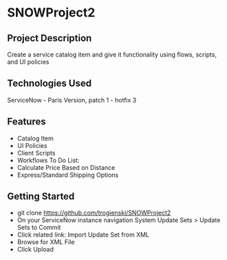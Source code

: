 # SNOWProject2
## Project Description
Create a service catalog item and give it functionality using flows, scripts, and UI policies
## Technologies Used
ServiceNow - Paris Version, patch 1 - hotfix 3
## Features
* Catalog Item
* UI Policies
* Client Scripts
* Workflows
To Do List:
* Calculate Price Based on Distance
* Express/Standard Shipping Options
## Getting Started
* git clone https://github.com/trogienski/SNOWProject2
* On your ServiceNow instance navigation System Update Sets > Update Sets to Commit
* Click related link: Import Update Set from XML
* Browse for XML File
* Click Upload
